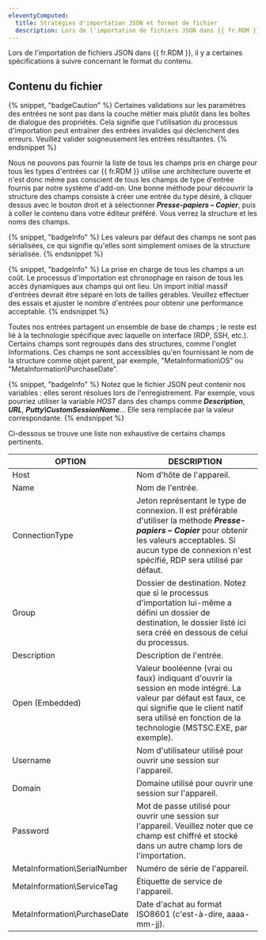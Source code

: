 ```yaml
---
eleventyComputed:
  title: Stratégies d'importation JSON et format de fichier
  description: Lors de l'importation de fichiers JSON dans {{ fr.RDM }}, il y a certaines spécifications à suivre concernant le format du contenu.
---
```

Lors de l'importation de fichiers JSON dans {{ fr.RDM }}, il y a certaines spécifications à suivre concernant le format du contenu.

## Contenu du fichier

{% snippet, "badgeCaution" %}
Certaines validations sur les paramètres des entrées ne sont pas dans la couche métier mais plutôt dans les boîtes de dialogue des propriétés. Cela signifie que l'utilisation du processus d'importation peut entraîner des entrées invalides qui déclenchent des erreurs. Veuillez valider soigneusement les entrées résultantes.
{% endsnippet %}

Nous ne pouvons pas fournir la liste de tous les champs pris en charge pour tous les types d'entrées car {{ fr.RDM }} utilise une architecture ouverte et n'est donc même pas conscient de tous les champs de type d'entrée fournis par notre système d'add-on. Une bonne méthode pour découvrir la structure des champs consiste à créer une entrée du type désiré, à cliquer dessus avec le bouton droit et à sélectionner ***Presse-papiers – Copier***, puis à coller le contenu dans votre éditeur préféré. Vous verrez la structure et les noms des champs.

{% snippet, "badgeInfo" %}
Les valeurs par défaut des champs ne sont pas sérialisées, ce qui signifie qu'elles sont simplement omises de la structure sérialisée.
{% endsnippet %}

{% snippet, "badgeInfo" %}
La prise en charge de tous les champs a un coût. Le processus d'importation est chronophage en raison de tous les accès dynamiques aux champs qui ont lieu. Un import initial massif d'entrées devrait être séparé en lots de tailles gérables. Veuillez effectuer des essais et ajuster le nombre d'entrées pour obtenir une performance acceptable.
{% endsnippet %}

Toutes nos entrées partagent un ensemble de base de champs ; le reste est lié à la technologie spécifique avec laquelle on interface (RDP, SSH, etc.). Certains champs sont regroupés dans des structures, comme l'onglet Informations. Ces champs ne sont accessibles qu'en fournissant le nom de la structure comme objet parent, par exemple, "MetaInformation\OS" ou "MetaInformation\PurchaseDate".

{% snippet, "badgeInfo" %}
Notez que le fichier JSON peut contenir nos variables : elles seront résolues lors de l'enregistrement. Par exemple, vous pourriez utiliser la variable $HOST$ dans des champs comme ***Description***, ***URL***, ***Putty\CustomSessionName***... Elle sera remplacée par la valeur correspondante.
{% endsnippet %}

Ci-dessous se trouve une liste non exhaustive de certains champs pertinents.

| OPTION                      | DESCRIPTION                                                                                     |
|-----------------------------|-------------------------------------------------------------------------------------------------|
| Host                           | Nom d'hôte de l'appareil.                                                                                                                         |
| Name                           | Nom de l'entrée.                                                                           |
| ConnectionType                 | Jeton représentant le type de connexion. Il est préférable d'utiliser la méthode ***Presse-papiers – Copier*** pour obtenir les valeurs acceptables. Si aucun type de connexion n'est spécifié, RDP sera utilisé par défaut. |
| Group                          | Dossier de destination. Notez que si le processus d'importation lui-même a défini un dossier de destination, le dossier listé ici sera créé en dessous de celui du processus.                |
| Description                    | Description de l'entrée.                                                                                                                         |
| Open (Embedded)                | Valeur booléenne (vrai ou faux) indiquant d'ouvrir la session en mode intégré. La valeur par défaut est faux, ce qui signifie que le client natif sera utilisé en fonction de la technologie (MSTSC.EXE, par exemple).                      |
| Username                       | Nom d'utilisateur utilisé pour ouvrir une session sur l'appareil.                                                                                                                        |
| Domain                         | Domaine utilisé pour ouvrir une session sur l'appareil.                                                                                                                        |
| Password                       | Mot de passe utilisé pour ouvrir une session sur l'appareil. Veuillez noter que ce champ est chiffré et stocké dans un autre champ lors de l'importation.         |
| MetaInformation\SerialNumber   | Numéro de série de l'appareil.                                                                                                                        |
| MetaInformation\ServiceTag     | Étiquette de service de l'appareil.                                                                                                                        |
| MetaInformation\PurchaseDate   | Date d'achat au format ISO8601 (c'est-à-dire, aaaa-mm-jj).                                                                                                                   |
